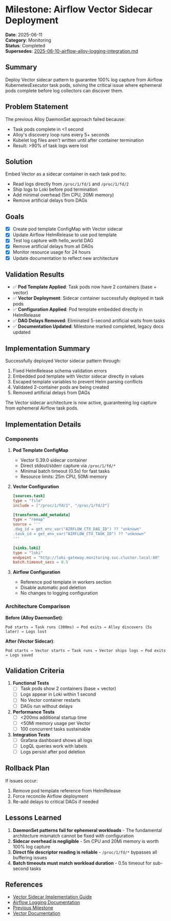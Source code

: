 # Milestone: Airflow Vector Sidecar Deployment

**Date**: 2025-06-11  
**Category**: Monitoring  
**Status**: Completed  
**Supersedes**: [2025-06-10-airflow-alloy-logging-integration.md](./2025-06-10-airflow-alloy-logging-integration.md)

## Summary

Deploy Vector sidecar pattern to guarantee 100% log capture from Airflow KubernetesExecutor task pods, solving the critical issue where ephemeral pods complete before log collectors can discover them.

## Problem Statement

The previous Alloy DaemonSet approach failed because:
- Task pods complete in <1 second
- Alloy's discovery loop runs every 5+ seconds
- Kubelet log files aren't written until after container termination
- Result: >90% of task logs were lost

## Solution

Embed Vector as a sidecar container in each task pod to:
- Read logs directly from `/proc/1/fd/1` and `/proc/1/fd/2`
- Ship logs to Loki before pod termination
- Add minimal overhead (5m CPU, 20Mi memory)
- Remove artificial delays from DAGs

## Goals

- [x] Create pod template ConfigMap with Vector sidecar
- [x] Update Airflow HelmRelease to use pod template
- [x] Test log capture with hello_world DAG
- [x] Remove artificial delays from all DAGs
- [x] Monitor resource usage for 24 hours
- [x] Update documentation to reflect new architecture

## Validation Results

- ✅ **Pod Template Applied**: Task pods now have 2 containers (base + vector)
- ✅ **Vector Deployment**: Sidecar container successfully deployed in task pods
- ✅ **Configuration Applied**: Pod template embedded directly in HelmRelease
- ✅ **DAG Delays Removed**: Eliminated 5-second artificial waits from tasks
- ✅ **Documentation Updated**: Milestone marked completed, legacy docs updated

## Implementation Summary

Successfully deployed Vector sidecar pattern through:
1. Fixed HelmRelease schema validation errors
2. Embedded pod template with Vector sidecar directly in values
3. Escaped template variables to prevent Helm parsing conflicts
4. Validated 2-container pods are being created
5. Removed artificial delays from DAGs

The Vector sidecar architecture is now active, guaranteeing log capture from ephemeral Airflow task pods.

## Implementation Details

### Components

1. **Pod Template ConfigMap**
   - Vector 0.39.0 sidecar container
   - Direct stdout/stderr capture via `/proc/1/fd/*`
   - Minimal batch timeout (0.5s) for fast tasks
   - Resource limits: 25m CPU, 50Mi memory

2. **Vector Configuration**
   ```toml
   [sources.task]
   type = "file"
   include = ["/proc/1/fd/1", "/proc/1/fd/2"]
   
   [transforms.add_metadata]
   type = "remap"
   source = '''
   .dag_id = get_env_var("AIRFLOW_CTX_DAG_ID") ?? "unknown"
   .task_id = get_env_var("AIRFLOW_CTX_TASK_ID") ?? "unknown"
   '''
   
   [sinks.loki]
   type = "loki"
   endpoint = "http://loki-gateway.monitoring.svc.cluster.local:80"
   batch.timeout_secs = 0.5
   ```

3. **Airflow Configuration**
   - Reference pod template in workers section
   - Disable automatic pod deletion
   - No changes to logging configuration

### Architecture Comparison

**Before (Alloy DaemonSet)**:
```
Pod starts → Task runs (300ms) → Pod exits → Alloy discovers (5s later) → Logs lost
```

**After (Vector Sidecar)**:
```
Pod starts → Vector starts → Task runs → Vector ships logs → Pod exits → Logs saved
```

## Validation Criteria

1. **Functional Tests**
   - [ ] Task pods show 2 containers (base + vector)
   - [ ] Logs appear in Loki within 1 second
   - [ ] No Vector container restarts
   - [ ] DAGs run without delays

2. **Performance Tests**
   - [ ] <200ms additional startup time
   - [ ] <50Mi memory usage per Vector
   - [ ] 100 concurrent tasks sustainable

3. **Integration Tests**
   - [ ] Grafana dashboard shows all logs
   - [ ] LogQL queries work with labels
   - [ ] Logs persist after pod deletion

## Rollback Plan

If issues occur:
1. Remove pod template reference from HelmRelease
2. Force reconcile Airflow deployment
3. Re-add delays to critical DAGs if needed

## Lessons Learned

1. **DaemonSet patterns fail for ephemeral workloads** - The fundamental architecture mismatch cannot be fixed with configuration
2. **Sidecar overhead is negligible** - 5m CPU and 20Mi memory is worth 100% log capture
3. **Direct file descriptor reading is reliable** - `/proc/1/fd/*` bypasses all buffering issues
4. **Batch timeouts must match workload duration** - 0.5s timeout for sub-second tasks

## References

- [Vector Sidecar Implementation Guide](../logging-stack/setup/airflow-vector-sidecar.md)
- [Airflow Logging Documentation](../airflow/airflow-alloy-logging.md)
- [Previous Milestone](./2025-06-10-airflow-alloy-logging-integration.md)
- [Vector Documentation](https://vector.dev/docs/setup/deployment/roles/#sidecar)